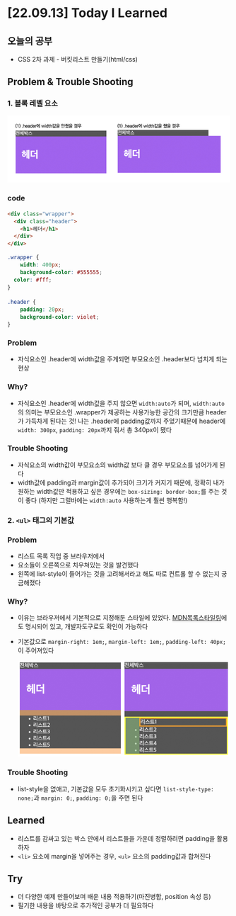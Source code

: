 # [22.09.13] Today I Learned

## 오늘의 공부
* CSS 2차 과제 - 버킷리스트 만들기(html/css)

## Problem & Trouble Shooting   

### 1. 블록 레벨 요소   

<img src="readme-img/img-0913/why.jpg" width="550px">   

### code

```html
<div class="wrapper">
  <div class="header">
    <h1>헤더</h1>
  </div>
</div>
```

```css
.wrapper {
    width: 400px;
    background-color: #555555;
  color: #fff;
}

.header {
    padding: 20px;
    background-color: violet;
}
```

### Problem
  - 자식요소인 .header에 width값을 주게되면 부모요소인 .header보다 넘치게 되는 현상

### Why?
  - 자식요소인 .header에 width값을 주지 않으면 `width:auto`가 되며, `width:auto`의 의미는 부모요소인 .wrapper가 제공하는 사용가능한 공간의 크기만큼 header가 가득차게 된다는 것! 나는 .header에 padding값까지 주었기때문에 header에 `width: 300px`, `padding: 20px`까지 줘서 총 340px이 됐다

### Trouble Shooting
  - 자식요소의 width값이 부모요소의 width값 보다 클 경우 부모요소를 넘어가게 된다
  - width값에 padding과 margin값이 추가되어 크기가 커지기 때문에, 정확히 내가 원하는 width값만 적용하고 싶은 경우에는 `box-sizing: border-box;`를 주는 것이 좋다 (하지만 그럴바에는 `width:auto` 사용하는게 훨씬 행복함!)


### 2. `<ul>` 태그의 기본값

### Problem
  - 리스트 목록 작업 중 브라우저에서 <li> 요소들이 오른쪽으로 치우쳐있는 것을 발견했다
  - 왼쪽에 list-style이 들어가는 것을 고려해서라고 해도 따로 컨트롤 할 수 없는지 궁금해졌다
  
### Why?
  - 이유는 브라우저에서 기본적으로 지정해둔 스타일에 있었다. [MDN목록스타일링](https://developer.mozilla.org/ko/docs/Learn/CSS/Styling_text/Styling_lists)에도 명시되어 있고, 개발자도구로도 확인이 가능하다  
  - 기본값으로 `margin-right: 1em;`, `margin-left: 1em;`, `padding-left: 40px;`이 주어져있다

     <img src="readme-img/img-0913/list_b_value.jpg" width="500px">   

### Trouble Shooting
  - list-style을 없애고, 기본값을 모두 초기화시키고 싶다면 `list-style-type: none;`과 `margin: 0;`, `padding: 0;`을 주면 된다

## Learned
  - 리스트를 감싸고 있는 박스 안에서 리스트들을 가운데 정렬하려면 padding을 활용하자
  - `<li>` 요소에 margin을 넣어주는 경우, `<ul>` 요소의 padding값과 합쳐진다

## Try
 - 더 다양한 예제 만들어보며 배운 내용 적용하기(마진병합, position 속성 등)
 - 필기한 내용을 바탕으로 추가적인 공부가 더 필요하다